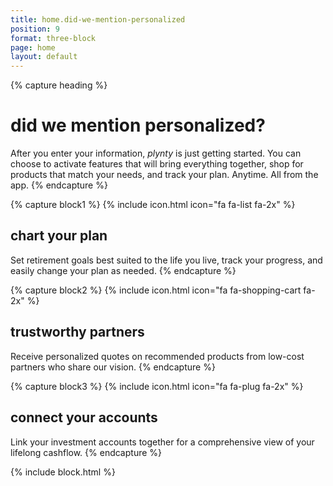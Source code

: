 ```yaml
---
title: home.did-we-mention-personalized
position: 9
format: three-block
page: home
layout: default
---
```


{% capture heading %}
# did we mention personalized?
After you enter your information, *plynty* is just getting started. 
You can choose to activate features that will bring everything together, shop for products that match your needs, 
and track your plan. Anytime. All from the app.
{% endcapture %}

{% capture block1 %}
{% include icon.html icon="fa fa-list fa-2x" %}
## chart your plan
Set retirement goals best suited to the life you live, track your progress, and easily change your plan as needed.
{% endcapture %}

{% capture block2 %}
{% include icon.html icon="fa fa-shopping-cart fa-2x" %}
## trustworthy partners
Receive personalized quotes on recommended products from low-cost partners who share our vision.
{% endcapture %}

{% capture block3 %}
{% include icon.html icon="fa fa-plug fa-2x" %}
## connect your accounts 
Link your investment accounts together for a comprehensive view of your lifelong cashflow.
{% endcapture %}

{% include block.html %}



